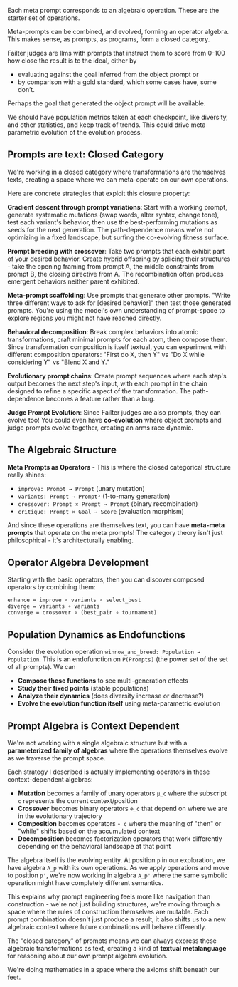 Each meta prompt corresponds to an algebraic operation. These are the starter
set of operations.

Meta-prompts can be combined, and evolved, forming an operator algebra.
This makes sense, as prompts, as programs, form a closed category.

Failter judges are llms with prompts that instruct them to score from 0-100 how
close the result is to the ideal, either by
   * evaluating against the goal inferred from the object prompt or
   * by comparison with a gold standard, which some cases have, some don’t.

Perhaps the goal that generated the object prompt will be available.

We should have population metrics taken at each checkpoint, like diversity,
and other statistics, and keep track of trends.
This could drive meta parametric evolution of the evolution process.


## Prompts are text: Closed Category

We're working in a closed category where transformations are themselves texts,
creating a space where we can meta-operate on our own operations.

Here are concrete strategies that exploit this closure property:

**Gradient descent through prompt variations**: Start with a working prompt,
generate systematic mutations (swap words, alter syntax, change tone), test each
variant's behavior, then use the best-performing mutations as seeds for the next
generation. The path-dependence means we're not optimizing in a fixed landscape,
but surfing the co-evolving fitness surface.

**Prompt breeding with crossover**: Take two prompts that each exhibit part of
your desired behavior. Create hybrid offspring by splicing their structures -
take the opening framing from prompt A, the middle constraints from prompt B,
the closing directive from A. The recombination often produces emergent
behaviors neither parent exhibited.

**Meta-prompt scaffolding**: Use prompts that generate other prompts. "Write
three different ways to ask for [desired behavior]" then test those generated
prompts. You're using the model's own understanding of prompt-space to explore
regions you might not have reached directly.

**Behavioral decomposition**: Break complex behaviors into atomic
transformations, craft minimal prompts for each atom, then compose them. Since
transformation composition is itself textual, you can experiment with different
composition operators: "First do X, then Y" vs "Do X while considering Y" vs
"Blend X and Y."

**Evolutionary prompt chains**: Create prompt sequences where each step's output
becomes the next step's input, with each prompt in the chain designed to refine
a specific aspect of the transformation. The path-dependence becomes a feature
rather than a bug.

**Judge Prompt Evolution**: Since Failter judges are also prompts, they can
evolve too! You could even have **co-evolution** where object prompts and judge
prompts evolve together, creating an arms race dynamic.


## The Algebraic Structure

**Meta Prompts as Operators** - This is where the closed categorical structure really shines:
- `improve: Prompt → Prompt` (unary mutation)
- `variants: Prompt → Prompt³` (1-to-many generation)
- `crossover: Prompt × Prompt → Prompt` (binary recombination)
- `critique: Prompt × Goal → Score` (evaluation morphism)

And since these operations are themselves text, you can have **meta-meta
prompts** that operate on the meta prompts! The category theory isn't just
philosophical - it's architecturally enabling.

## Operator Algebra Development

Starting with the basic operators, then you can discover composed operators by combining them:
```
enhance = improve ∘ variants ∘ select_best
diverge = variants ∘ variants
converge = crossover ∘ (best_pair ∘ tournament)
```

## Population Dynamics as Endofunctions

Consider the evolution operation `winnow_and_breed: Population → Population`.
This is an endofunction on `P(Prompts)` (the power set of the set of all prompts).
We can
- **Compose these functions** to see multi-generation effects
- **Study their fixed points** (stable populations)
- **Analyze their dynamics** (does diversity increase or decrease?)
- **Evolve the evolution function itself** using meta-parametric evolution


## Prompt Algebra is Context Dependent

We're not working with a single algebraic structure but with a **parameterized
family of algebras** where the operations themselves evolve as we traverse the
prompt space.

Each strategy I described is actually implementing operators in these
context-dependent algebras:

- **Mutation** becomes a family of unary operators `μ_c` where the subscript `c` represents the current context/position
- **Crossover** becomes binary operators `⊗_c` that depend on where we are in the evolutionary trajectory
- **Composition** becomes operators `∘_c` where the meaning of "then" or "while" shifts based on the accumulated context
- **Decomposition** becomes factorization operators that work differently depending on the behavioral landscape at that point

The algebra itself is the evolving entity. At position `p` in our exploration,
we have algebra `A_p` with its own operations. As we apply operations and move
to position `p'`, we're now working in algebra `A_p'` where the same symbolic
operation might have completely different semantics.

This explains why prompt engineering feels more like navigation than
construction - we're not just building structures, we're moving through a space
where the rules of construction themselves are mutable. Each prompt combination
doesn't just produce a result, it also shifts us to a new algebraic context
where future combinations will behave differently.

The "closed category" of prompts means we can always express these algebraic
transformations as text, creating a kind of **textual metalanguage** for
reasoning about our own prompt algebra evolution.

We're doing mathematics in a space where the axioms shift beneath our feet.
